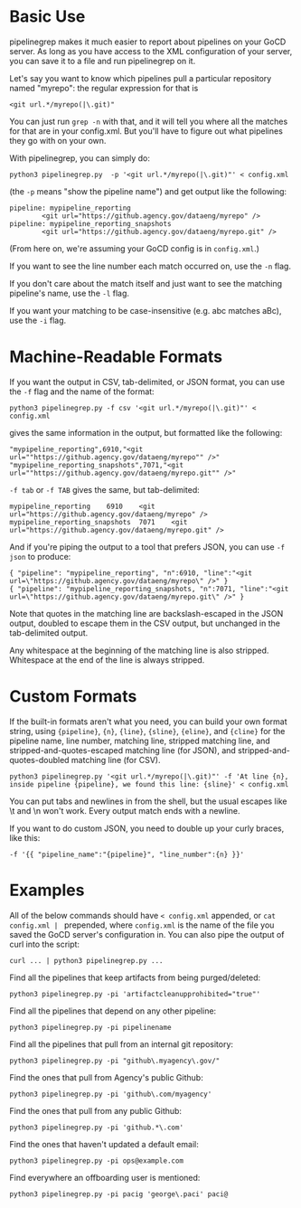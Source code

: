 # Basic Use

pipelinegrep makes it much easier to report about pipelines on your
GoCD server.  As long as you have access to the XML configuration of
your server, you can save it to a file and run pipelinegrep on it.

Let's say you want to know which pipelines pull a particular
repository named "myrepo": the regular expression for that is
```
<git url.*/myrepo(|\.git)"
```
You can just run `grep -n` with that, and it will tell you where all
the matches for that are in your config.xml.  But you'll have to
figure out what pipelines they go with on your own.

With pipelinegrep, you can simply do:
```
python3 pipelinegrep.py  -p '<git url.*/myrepo(|\.git)"' < config.xml
```
(the `-p` means "show the pipeline name") and get output like the following:
```
pipeline: mypipeline_reporting
        <git url="https://github.agency.gov/dataeng/myrepo" />
pipeline: mypipeline_reporting_snapshots
        <git url="https://github.agency.gov/dataeng/myrepo.git" />
```

(From here on, we're assuming your GoCD config is in `config.xml`.)

If you want to see the line number each match occurred on, use the
`-n` flag.

If you don't care about the match itself and just want to see the
matching pipeline's name, use the `-l` flag.

If you want your matching to be case-insensitive (e.g. abc matches
aBc), use the `-i` flag.

# Machine-Readable Formats

If you want the output in CSV, tab-delimited, or JSON format, you can
use the `-f` flag and the name of the format:

```
python3 pipelinegrep.py -f csv '<git url.*/myrepo(|\.git)"' < config.xml
```
gives the same information in the output, but formatted like the following:
```
"mypipeline_reporting",6910,"<git url=""https://github.agency.gov/dataeng/myrepo"" />"
"mypipeline_reporting_snapshots",7071,"<git url=""https://github.agency.gov/dataeng/myrepo.git"" />"
```

`-f tab` or `-f TAB` gives the same, but tab-delimited:
```
mypipeline_reporting	6910	<git url="https://github.agency.gov/dataeng/myrepo" />
mypipeline_reporting_snapshots	7071	<git url="https://github.agency.gov/dataeng/myrepo.git" />
```

And if you're piping the output to a tool that prefers JSON, you can
use `-f json` to produce:
```
{ "pipeline": "mypipeline_reporting", "n":6910, "line":"<git url=\"https://github.agency.gov/dataeng/myrepo\" />" }
{ "pipeline": "mypipeline_reporting_snapshots, "n":7071, "line":"<git url=\"https://github.agency.gov/dataeng/myrepo.git\" />" }
```

Note that quotes in the matching line are backslash-escaped in the
JSON output, doubled to escape them in the CSV output, but unchanged
in the tab-delimited output.

Any whitespace at the beginning of the matching line is also
stripped.  Whitespace at the end of the line is always stripped.

# Custom Formats

If the built-in formats aren't what you need, you can build your own
format string, using `{pipeline}`, `{n}`, `{line}`, `{sline}`, `{eline}`,
and `{cline}` for the pipeline name, line number, matching line,
stripped matching line, and stripped-and-quotes-escaped matching
line (for JSON), and stripped-and-quotes-doubled matching line (for CSV).
```
python3 pipelinegrep.py '<git url.*/myrepo(|\.git)"' -f 'At line {n}, inside pipeline {pipeline}, we found this line: {sline}' < config.xml
```
You can put tabs and newlines in from the shell, but the usual escapes
like \t and \n won't work.  Every output match ends with a newline.

If you want to do custom JSON, you need to double up your curly
braces, like this:
```
-f '{{ "pipeline_name":"{pipeline}", "line_number":{n} }}'
```

# Examples

All of the below commands should have `< config.xml` appended,
or `cat config.xml | ` prepended, where `config.xml` is the name of the
file you saved the GoCD server's configuration in.  You can also pipe
the output of curl into the script:
```
curl ... | python3 pipelinegrep.py ...
```

Find all the pipelines that keep artifacts from being purged/deleted:

`python3 pipelinegrep.py -pi 'artifactcleanupprohibited="true"'`


Find all the pipelines that depend on any other pipeline:

`python3 pipelinegrep.py -pi pipelinename`


Find all the pipelines that pull from an internal git repository:

`python3 pipelinegrep.py -pi "github\.myagency\.gov/"`


Find the ones that pull from Agency's public Github:

`python3 pipelinegrep.py -pi 'github\.com/myagency'`


Find the ones that pull from any public Github:

`python3 pipelinegrep.py -pi 'github.*\.com'`


Find the ones that haven't updated a default email:

`python3 pipelinegrep.py -pi ops@example.com`


Find everywhere an offboarding user is mentioned:

`python3 pipelinegrep.py -pi pacig 'george\.paci' paci@`

